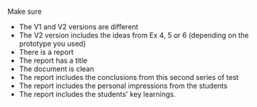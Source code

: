 Make sure

- The V1 and V2 versions are different
- The V2 version includes the ideas from Ex 4, 5 or 6 (depending on the prototype you used)
- There is a report
- The report has a title
- The document is clean
- The report includes the conclusions from this second series of test
- The report includes the personal impressions from the students
- The report includes the students' key learnings.